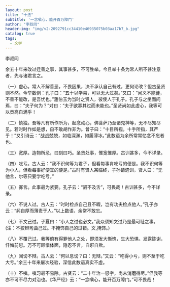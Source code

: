 ```yaml
---
layout: post
title: "十法"
subtitle: '一念嗔心，能开百万障门'
author: "李叔同"
header-img: "img/v2-2092791cc34410e46935075b03aa17b7_b.jpg"
catalog: true
tags:
  - 文学
---
```




李叔同

余五十年来改过迁善之事，其事甚多，不可胜举。今且举十条为常人所不甚注意者，先与诸君言之。

（一）虚心。常人不解善恶，不畏因果，决不承认自己有过，更何论改？但古圣贤则不然。今举数例：孔子曰：“五十以学易，可以无大过矣。”又曰：“闻义不能徙，不善不能改，是吾忧也。”蘧伯玉为当时之贤人，彼使人于孔子。孔子与之坐而问焉，曰：“夫子何为？”对曰：“夫子欲寡其过而未能也。”圣贤尚如此虚心，我等可以贡高自满乎！


（二）慎独。吾等凡有所作所为，起念动心，佛菩萨乃至诸鬼神等，无不尽知尽见。若时时作如是想，自不敢胡作非为。曾子曰：“十目所视，十手所指，其严乎！”又引诗云：“战战兢兢，如临深渊，如履薄冰。”此数语为余所常常忆念不忘者也。


（三）宽厚。造物所忌，曰刻曰巧。圣贤处事，惟宽惟厚。古训甚多，今不详录。


（四）吃亏。古人云：“我不识何等为君子，但看每事肯吃亏的便是。我不识何等为小人，但看每事好便宜的便是。”古时有贤人某临终，子孙请遗训，贤人曰：“无他言，尔等只要学吃亏。”


（五）寡言。此事最为紧要。孔子云：“驷不及舌”，可畏哉！古训甚多，今不详录。


（六）不说人过。古人云：“时时检点自己且不暇，岂有功夫检点他人。”孔子亦云：“躬自厚而薄责于人。”以上数语，余常不敢忘。


（七）不文己过。子夏曰：“小人之过也必文。”我众须知文过乃是最可耻之事。(注：不狡辩弯曲己过。不掩饰自己的过错。文,掩饰。)


（八）不覆己过。我等倘有得罪他人之处，即须发大惭愧，生大恐惧。发露陈谢，忏悔前愆。万不可顾惜体面，隐忍不言，自诳自欺。


（九）闻谤不辩。古人云：“何以息谤？曰：无辩。”又云：“吃得小亏，则不至于吃大亏。”余三十年来屡次经验，深信此数语真实不虚。


（十）不嗔。嗔习最不易除。古贤云：“二十年治一怒字，尚未消磨得尽。”但我等亦不可不尽力对治也。《华严经》云：“一念嗔心，能开百万障门。”可不畏哉！
